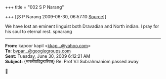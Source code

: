 +++
title = "002 S P Narang"

+++
[[S P Narang	2009-06-30, 06:57:10 [Source](https://groups.google.com/g/bvparishat/c/E7OjD2LUst0)]]



We have lost an eminent linguist both Dravadian and North indian. I pray for his soul to eternal rest. spnarang  

  

------------------------------------------------------------------------

**From:** kapoor kapil \<[kkap...@yahoo.com]()\>  
**To:** [bvpar...@googlegroups.com]()  
**Sent:** Tuesday, June 30, 2009 6:12:21 AM  
**Subject:** {भारतीयविद्वत्परिषत्} Re: Prof V.I Subrahmaniom passed away  



